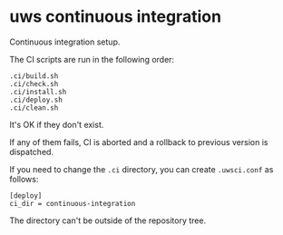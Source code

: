 # uws continuous integration

Continuous integration setup.

The CI scripts are run in the following order:

    .ci/build.sh
    .ci/check.sh
    .ci/install.sh
    .ci/deploy.sh
    .ci/clean.sh

It's OK if they don't exist.

If any of them fails, CI is aborted and a rollback to previous version is
dispatched.

If you need to change the `.ci` directory, you can create `.uwsci.conf` as
follows:

    [deploy]
    ci_dir = continuous-integration

The directory can't be outside of the repository tree.

